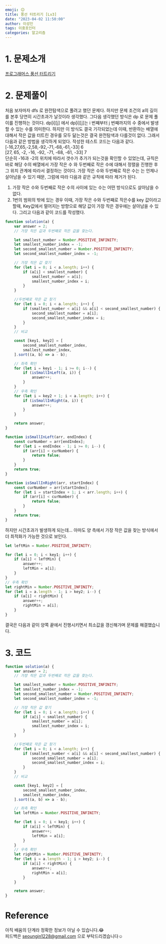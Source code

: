 ```yaml
---
emoji: 😊
title: 풍선 터트리기 [Lv3]
date: "2023-04-02 11:50:00"
author: 이성인
tags: 이중포인터
categories: 알고리즘
---
```


# 1. 문제소개

[프로그래머스 풍선 터트리기](https://school.programmers.co.kr/learn/courses/30/lessons/68646)

# 2. 문제풀이

처음 보자마자 dfs 로 완전탐색으로 풀려고 했던 문제다.
하지만 문제 조건의 a의 길이를 본후 당연히 시간초과가 날것이라 생각했다.
그다음 생각했던 방식은 dp 로 문제 풀이를 진행하는 것이다.
dp[i][j] 에서 dp[i][j]는 i 번째부터 j 번째까지의 수 중에서 발생할 수 있는 수를 의미한다.
하지만 이 방식도 결국 기각되었는데 이때, 반환하는 배열에 대해서 작은 값을 터트린 경우를 모두 닮는것은 결국 완전탐색과 다를것이 없다.
그래서 다음과 같은 방법을 생각하게 되었다.
작성한 테스트 코드는 다음과 같다.
[-16,27,65,-2,58,-92,-71,-68,-61,-33] 6  
[27, 65, -2, -16, -92, -71, -68, -61, -33] 7  
단순히 -16과 -2의 위치에 따라서 갯수가 추가가 되는것을 확인할 수 있었는데,
규칙은 바로 해당 수의 배열에서 가장 작은 수 와 두번째로 작은 수에 대해서 정렬을 진행한 후 그 위치 관계에 따라서 결정하는 것이다.
가장 작은 수와 두번째로 작은 수는 는 언제나 살아남을 수 있기 때문, 그럼에 따라 다음과 같은 규칙에 따라 제거가 된다.

1. 가장 작은 수와 두번째로 작은 수의 사이에 있는 수는 어떤 방식으로도 살아남을 수 없다.
2. 1번의 범위의 밖에 있는 경우 이때, 가장 작은 수와 두번째로 작은수를 key 값이라고 할때, Key값에서 멀어지는 방향으로 해당 값이 가장 작은 경우에는 살아남을 수 있다.
   그리고 다음과 같이 코드를 작성했다.

```js
function solution(a) {
	var answer = 2;
	// 가장 작은 값과 두번째로 작은 값을 찾는다.

	let smallest_number = Number.POSITIVE_INFINITY;
	let smallest_number_index = -1;
	let second_smallest_number = Number.POSITIVE_INFINITY;
	let second_smallest_number_index = -1;

	// 가장 작은 값 찾기
	for (let i = 0; i < a.length; i++) {
		if (a[i] < smallest_number) {
			smallest_number = a[i];
			smallest_number_index = i;
		}
	}

	//두번째로 작은 값 찾기
	for (let i = 0; i < a.length; i++) {
		if (smallest_number < a[i] && a[i] < second_smallest_number) {
			second_smallest_number = a[i];
			second_smallest_number_index = i;
		}
	}
	// 비교

	const [key1, key2] = [
		second_smallest_number_index,
		smallest_number_index,
	].sort((a, b) => a - b);

	// 좌측 확인
	for (let i = key1 - 1; i >= 0; i--) {
		if (isSmallInLeft(a, i)) {
			answer++;
		}
	}
	// 우측 확인
	for (let i = key2 + 1; i < a.length; i++) {
		if (isSmallInRight(a, i)) {
			answer++;
		}
	}

	return answer;
}

function isSmallInLeft(arr, endIndex) {
	const curNumber = arr[endIndex];
	for (let i = endIndex - 1; i >= 0; i--) {
		if (arr[i] < curNumber) {
			return false;
		}
	}
	return true;
}

function isSmallInRight(arr, startIndex) {
	const curNumber = arr[startIndex];
	for (let i = startIndex + 1; i < arr.length; i++) {
		if (arr[i] < curNumber) {
			return false;
		}
	}
	return true;
}
```

하지만 시간초과가 발생하게 되는데... 아마도 양 측에서 가장 작은 값을 찾는 방식에서 더 최적화가 가능한 것으로 보인다.

```js
let leftMin = Number.POSITIVE_INFINITY;

for (let i = 0; i < key1; i++) {
	if (a[i] < leftMin) {
		answer++;
		leftMin = a[i];
	}
}
// 우측 확인
let rightMin = Number.POSITIVE_INFINITY;
for (let i = a.length - 1; i > key2; i--) {
	if (a[i] < rightMin) {
		answer++;
		rightMin = a[i];
	}
}
```

결국은 다음과 같이 양쪽 끝에서 진행시키면서 최소값을 갱신해가며 문제를 해결했습니다.

# 3. 코드

```js
function solution(a) {
	var answer = 2;
	// 가장 작은 값과 두번째로 작은 값을 찾는다.

	let smallest_number = Number.POSITIVE_INFINITY;
	let smallest_number_index = -1;
	let second_smallest_number = Number.POSITIVE_INFINITY;
	let second_smallest_number_index = -1;

	// 가장 작은 값 찾기
	for (let i = 0; i < a.length; i++) {
		if (a[i] < smallest_number) {
			smallest_number = a[i];
			smallest_number_index = i;
		}
	}

	//두번째로 작은 값 찾기
	for (let i = 0; i < a.length; i++) {
		if (smallest_number < a[i] && a[i] < second_smallest_number) {
			second_smallest_number = a[i];
			second_smallest_number_index = i;
		}
	}
	// 비교

	const [key1, key2] = [
		second_smallest_number_index,
		smallest_number_index,
	].sort((a, b) => a - b);

	// 좌측 확인
	let leftMin = Number.POSITIVE_INFINITY;

	for (let i = 0; i < key1; i++) {
		if (a[i] < leftMin) {
			answer++;
			leftMin = a[i];
		}
	}
	// 우측 확인
	let rightMin = Number.POSITIVE_INFINITY;
	for (let i = a.length - 1; i > key2; i--) {
		if (a[i] < rightMin) {
			answer++;
			rightMin = a[i];
		}
	}

	return answer;
}
```

# Reference

아직 배움의 단계라 정확한 정보가 아닐 수 있습니다.😂  
피드백은 seoungin1228@gmail.com 으로 부탁드리겠습니다☺️
